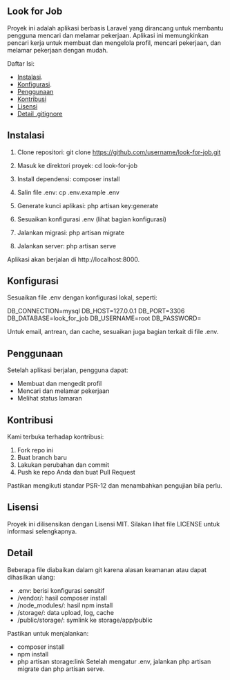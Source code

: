 ## Look for Job

Proyek ini adalah aplikasi berbasis Laravel yang dirancang untuk membantu pengguna mencari dan melamar pekerjaan. Aplikasi ini memungkinkan pencari kerja untuk membuat dan mengelola profil, mencari pekerjaan, dan melamar pekerjaan dengan mudah.

Daftar Isi:

- [Instalasi](#Instalasi).
- [Konfigurasi](#Konfigurasi).
- [Penggunaan](#Penggunaan)
- [Kontribusi](#Kontribusi)
- [Lisensi](#Lisensi)
- [Detail .gitignore](#Detail)

## Instalasi

1. Clone repositori:
   git clone https://github.com/username/look-for-job.git

2. Masuk ke direktori proyek:
   cd look-for-job

3. Install dependensi:
   composer install

4. Salin file .env:
   cp .env.example .env

5. Generate kunci aplikasi:
   php artisan key:generate

6. Sesuaikan konfigurasi .env (lihat bagian konfigurasi)

7. Jalankan migrasi:
   php artisan migrate

8. Jalankan server:
   php artisan serve

Aplikasi akan berjalan di http://localhost:8000.

## Konfigurasi

Sesuaikan file .env dengan konfigurasi lokal, seperti:

DB_CONNECTION=mysql
DB_HOST=127.0.0.1
DB_PORT=3306
DB_DATABASE=look_for_job
DB_USERNAME=root
DB_PASSWORD=

Untuk email, antrean, dan cache, sesuaikan juga bagian terkait di file .env.

## Penggunaan

Setelah aplikasi berjalan, pengguna dapat:
- Membuat dan mengedit profil
- Mencari dan melamar pekerjaan
- Melihat status lamaran

## Kontribusi

Kami terbuka terhadap kontribusi:
1. Fork repo ini
2. Buat branch baru
3. Lakukan perubahan dan commit
4. Push ke repo Anda dan buat Pull Request

Pastikan mengikuti standar PSR-12 dan menambahkan pengujian bila perlu.

## Lisensi

Proyek ini dilisensikan dengan Lisensi MIT. Silakan lihat file LICENSE untuk informasi selengkapnya.

## Detail

Beberapa file diabaikan dalam git karena alasan keamanan atau dapat dihasilkan ulang:

- .env: berisi konfigurasi sensitif
- /vendor/: hasil composer install
- /node_modules/: hasil npm install
- /storage/: data upload, log, cache
- /public/storage/: symlink ke storage/app/public

Pastikan untuk menjalankan:
- composer install
- npm install
- php artisan storage:link
Setelah mengatur .env, jalankan php artisan migrate dan php artisan serve.
